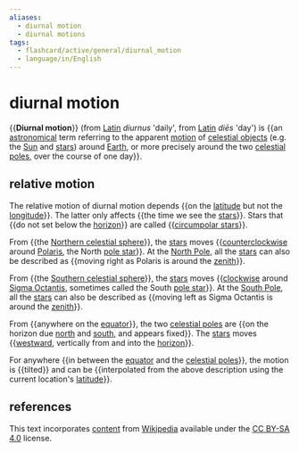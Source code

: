 ```yaml
---
aliases:
  - diurnal motion
  - diurnal motions
tags:
  - flashcard/active/general/diurnal_motion
  - language/in/English
---
```


# diurnal motion

{{__Diurnal motion__}} (from [Latin](Latin.md) _diurnus_ 'daily', from [Latin](Latin.md) _diēs_ 'day') is {{an [astronomical](astronomy.md) term referring to the apparent [motion](motion.md) of [celestial objects](astronomical%20object.md) (e.g. the [Sun](Sun.md) and [stars](star.md)) around [Earth](Earth.md), or more precisely around the two [celestial poles](celestial%20pole.md), over the course of one day}}. <!--SR:!2025-02-06,168,317!2024-10-24,77,277-->

## relative motion

The relative motion of diurnal motion depends {{on the [latitude](latitude.md) but not the [longitude](longitude.md)}}. The latter only affects {{the time we see the [stars](star.md)}}. Stars that {{do not set below the [horizon](horizon.md)}} are called {{[circumpolar stars](circumpolar%20star.md)}}. <!--SR:!2024-09-17,61,317!2024-09-19,63,317!2024-09-15,61,317!2025-01-08,133,297-->

From {{the [Northern celestial sphere](Northern%20celestial%20sphere.md)}}, the [stars](star.md) moves {{[counterclockwise](clockwise.md) around [Polaris](Polaris.md), the North [pole star](pole%20star.md)}}. At the [North Pole](North%20Pole.md), all the [stars](star.md) can also be described as {{moving right as Polaris is around the [zenith](zenith.md)}}. <!--SR:!2024-11-26,99,277!2024-09-02,46,297!2024-11-29,101,277-->

From {{the [Southern celestial sphere](Southern%20celestial%20sphere.md)}}, the [stars](star.md) moves {{[clockwise](clockwise.md) around [Sigma Octantis](Sigma%20Octantis.md), sometimes called the South [pole star](pole%20star.md)}}. At the [South Pole](South%20Pole.md), all the [stars](star.md) can also be described as {{moving left as Sigma Octantis is around the [zenith](zenith.md)}}. <!--SR:!2024-09-11,50,297!2024-10-18,69,270!2024-09-08,52,297-->

From {{anywhere on the [equator](equator.md)}}, the two [celestial poles](celestial%20pole.md) are {{on the horizon due [north](north.md) and [south](south.md), and appears fixed}}. The [stars](star.md) moves {{[westward](west.md), vertically from and into the [horizon](horizon.md)}}. <!--SR:!2024-12-21,131,317!2024-10-07,65,270!2024-11-30,106,297-->

For anywhere {{in between the [equator](equator.md) and the [celestial poles](celestial%20pole.md)}}, the motion is {{tilted}} and can be {{interpolated from the above description using the current location's [latitude](latitude.md)}}. <!--SR:!2024-09-15,59,310!2025-01-15,148,310!2024-09-28,71,310-->

## references

This text incorporates [content](https://en.wikipedia.org/wiki/diurnal_motion) from [Wikipedia](Wikipedia.md) available under the [CC BY-SA 4.0](https://creativecommons.org/licenses/by-sa/4.0/) license.
